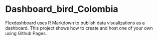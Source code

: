 # Dashboard_bird_Colombia
Flexdashboard uses R Markdown to publish data visualizations as a dashboard.  This project shows how to create and host one of your own using Github Pages.

